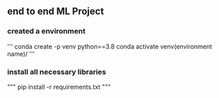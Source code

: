 ## end to end ML Project


### created a environment 
'''
conda create -p venv python==3.8
conda activate venv(environment name)/
'''

### install all necessary libraries 
""" 
pip install -r requirements.txt
"""

